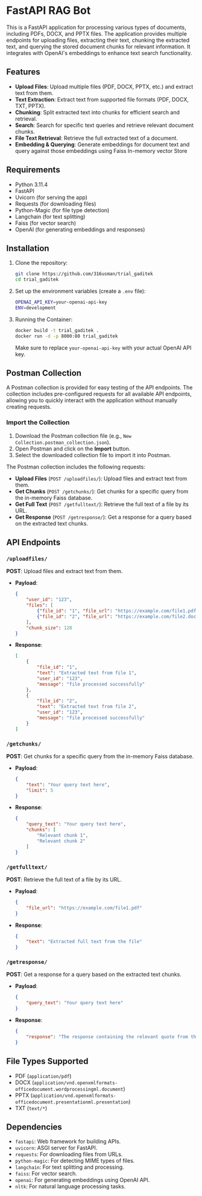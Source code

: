 # FastAPI RAG Bot

This is a FastAPI application for processing various types of documents, including PDFs, DOCX, and PPTX files. The application provides multiple endpoints for uploading files, extracting their text, chunking the extracted text, and querying the stored document chunks for relevant information. It integrates with OpenAI's embeddings to enhance text search functionality.

## Features

- **Upload Files**: Upload multiple files (PDF, DOCX, PPTX, etc.) and extract text from them.
- **Text Extraction**: Extract text from supported file formats (PDF, DOCX, TXT, PPTX).
- **Chunking**: Split extracted text into chunks for efficient search and retrieval.
- **Search**: Search for specific text queries and retrieve relevant document chunks.
- **File Text Retrieval**: Retrieve the full extracted text of a document.
- **Embedding & Querying**: Generate embeddings for document text and query against those embeddings using Faiss In-memory vector Store

## Requirements

- Python 3.11.4
- FastAPI
- Uvicorn (for serving the app)
- Requests (for downloading files)
- Python-Magic (for file type detection)
- Langchain (for text splitting)
- Faiss (for vector search)
- OpenAI (for generating embeddings and responses)

## Installation

1. Clone the repository:

    ```bash
    git clone https://github.com/316usman/trial_gaditek
    cd trial_gaditek
    ```
2. Set up the environment variables (create a `.env` file):

    ```bash
    OPENAI_API_KEY=your-openai-api-key
    ENV=development
    ```

3. Running the Container:

    ```bash
    docker build -t trial_gaditek .
    docker run -d -p 8000:80 trial_gaditek
    ```

    Make sure to replace `your-openai-api-key` with your actual OpenAI API key.


## Postman Collection

A Postman collection is provided for easy testing of the API endpoints. The collection includes pre-configured requests for all available API endpoints, allowing you to quickly interact with the application without manually creating requests.

### Import the Collection

1. Download the Postman collection file (e.g., `New Collection.postman_collection.json`).
2. Open Postman and click on the **Import** button.
3. Select the downloaded collection file to import it into Postman.

The Postman collection includes the following requests:

- **Upload Files** (`POST /uploadfiles/`): Upload files and extract text from them.
- **Get Chunks** (`POST /getchunks/`): Get chunks for a specific query from the in-memory Faiss database.
- **Get Full Text** (`POST /getfulltext/`): Retrieve the full text of a file by its URL.
- **Get Response** (`POST /getresponse/`): Get a response for a query based on the extracted text chunks.

## API Endpoints

### `/uploadfiles/`
**POST**: Upload files and extract text from them.

- **Payload**:
    ```json
    {
        "user_id": "123",
        "files": [
            {"file_id": "1", "file_url": "https://example.com/file1.pdf"},
            {"file_id": "2", "file_url": "https://example.com/file2.docx"}
        ],
        "chunk_size": 128
    }
    ```

- **Response**:
    ```json
    [
        {
            "file_id": "1",
            "text": "Extracted text from file 1",
            "user_id": "123",
            "message": "file processed successfully"
        },
        {
            "file_id": "2",
            "text": "Extracted text from file 2",
            "user_id": "123",
            "message": "file processed successfully"
        }
    ]
    ```

### `/getchunks/`
**POST**: Get chunks for a specific query from the in-memory Faiss database.

- **Payload**:
    ```json
    {
        "text": "Your query text here",
        "limit": 5
    }
    ```

- **Response**:
    ```json
    {
        "query_text": "Your query text here",
        "chunks": [
            "Relevant chunk 1",
            "Relevant chunk 2"
        ]
    }
    ```

### `/getfulltext/`
**POST**: Retrieve the full text of a file by its URL.

- **Payload**:
    ```json
    {
        "file_url": "https://example.com/file1.pdf"
    }
    ```

- **Response**:
    ```json
    {
        "text": "Extracted full text from the file"
    }
    ```

### `/getresponse/`
**POST**: Get a response for a query based on the extracted text chunks.

- **Payload**:
    ```json
    {
        "query_text": "Your query text here"
    }
    ```

- **Response**:
    ```json
    {
        "response": "The response containing the relevant quote from the document."
    }
    ```

## File Types Supported

- PDF (`application/pdf`)
- DOCX (`application/vnd.openxmlformats-officedocument.wordprocessingml.document`)
- PPTX (`application/vnd.openxmlformats-officedocument.presentationml.presentation`)
- TXT (`text/*`)

## Dependencies

- `fastapi`: Web framework for building APIs.
- `uvicorn`: ASGI server for FastAPI.
- `requests`: For downloading files from URLs.
- `python-magic`: For detecting MIME types of files.
- `langchain`: For text splitting and processing.
- `faiss`: For vector search.
- `openai`: For generating embeddings using OpenAI API.
- `nltk`: For natural language processing tasks.
